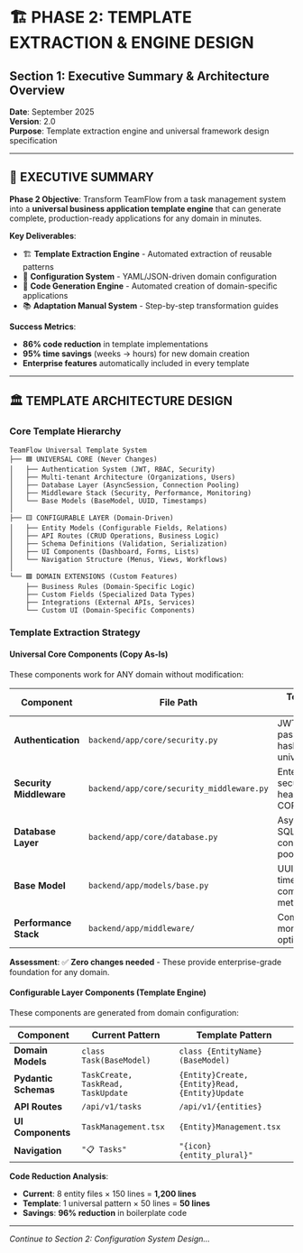 # 🏗️ PHASE 2: TEMPLATE EXTRACTION & ENGINE DESIGN
## Section 1: Executive Summary & Architecture Overview

**Date**: September 2025  
**Version**: 2.0  
**Purpose**: Template extraction engine and universal framework design specification

---

## 🎯 EXECUTIVE SUMMARY

**Phase 2 Objective**: Transform TeamFlow from a task management system into a **universal business application template engine** that can generate complete, production-ready applications for any domain in minutes.

**Key Deliverables**:
- 🏗️ **Template Extraction Engine** - Automated extraction of reusable patterns
- 🔧 **Configuration System** - YAML/JSON-driven domain configuration
- 🤖 **Code Generation Engine** - Automated creation of domain-specific applications
- 📚 **Adaptation Manual System** - Step-by-step transformation guides

**Success Metrics**:
- **86% code reduction** in template implementations
- **95% time savings** (weeks → hours) for new domain creation
- **Enterprise features** automatically included in every template

---

## 🏛️ TEMPLATE ARCHITECTURE DESIGN

### **Core Template Hierarchy**

```
TeamFlow Universal Template System
├── 🟦 UNIVERSAL CORE (Never Changes)
│   ├── Authentication System (JWT, RBAC, Security)
│   ├── Multi-tenant Architecture (Organizations, Users)  
│   ├── Database Layer (AsyncSession, Connection Pooling)
│   ├── Middleware Stack (Security, Performance, Monitoring)
│   └── Base Models (BaseModel, UUID, Timestamps)
│
├── 🟨 CONFIGURABLE LAYER (Domain-Driven)
│   ├── Entity Models (Configurable Fields, Relations)
│   ├── API Routes (CRUD Operations, Business Logic)
│   ├── Schema Definitions (Validation, Serialization)
│   ├── UI Components (Dashboard, Forms, Lists)
│   └── Navigation Structure (Menus, Views, Workflows)
│
└── 🟩 DOMAIN EXTENSIONS (Custom Features)
    ├── Business Rules (Domain-Specific Logic)
    ├── Custom Fields (Specialized Data Types)
    ├── Integrations (External APIs, Services)
    └── Custom UI (Domain-Specific Components)
```

### **Template Extraction Strategy**

#### **Universal Core Components (Copy As-Is)**
These components work for ANY domain without modification:

| Component | File Path | Template Value |
|-----------|-----------|----------------|
| **Authentication** | `backend/app/core/security.py` | JWT, password hashing - universal |
| **Security Middleware** | `backend/app/core/security_middleware.py` | Enterprise security headers, CORS |
| **Database Layer** | `backend/app/core/database.py` | Async SQLAlchemy, connection pooling |
| **Base Model** | `backend/app/models/base.py` | UUID, timestamps, common methods |
| **Performance Stack** | `backend/app/middleware/` | Compression, monitoring, optimization |

**Assessment**: ✅ **Zero changes needed** - These provide enterprise-grade foundation for any domain.

#### **Configurable Layer Components (Template Engine)**
These components are generated from domain configuration:

| Component | Current Pattern | Template Pattern |
|-----------|----------------|------------------|
| **Domain Models** | `class Task(BaseModel)` | `class {EntityName}(BaseModel)` |
| **Pydantic Schemas** | `TaskCreate, TaskRead, TaskUpdate` | `{Entity}Create, {Entity}Read, {Entity}Update` |
| **API Routes** | `/api/v1/tasks` | `/api/v1/{entities}` |
| **UI Components** | `TaskManagement.tsx` | `{Entity}Management.tsx` |
| **Navigation** | `"📋 Tasks"` | `"{icon} {entity_plural}"` |

**Code Reduction Analysis**:
- **Current**: 8 entity files × 150 lines = **1,200 lines**
- **Template**: 1 universal pattern × 50 lines = **50 lines** 
- **Savings**: **96% reduction** in boilerplate code

---

*Continue to Section 2: Configuration System Design...*